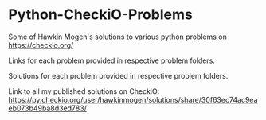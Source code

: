 # Python-CheckiO-Problems
Some of Hawkin Mogen's solutions to various python problems on https://checkio.org/

Links for each problem provided in respective problem folders.

Solutions for each problem provided in respective problem folders.

Link to all my published solutions on CheckiO:
https://py.checkio.org/user/hawkinmogen/solutions/share/30f63ec74ac9eaeb073b49ba8d3ed783/
